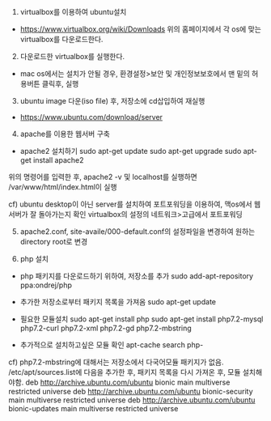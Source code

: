 1. virtualbox를 이용하여 ubuntu설치
- https://www.virtualbox.org/wiki/Downloads
위의 홈페이지에서 각 os에 맞는 virtualbox를 다운로드한다.

2. 다운로드한 virtualbox를 실행한다.
- mac os에서는 설치가 안될 경우, 환경설정>보안 및 개인정보보호에서 맨 밑의 허용버튼 클릭후, 실행

3. ubuntu image 다운(iso file) 후, 저장소에 cd삽입하여 재실행
- https://www.ubuntu.com/download/server

4. apache를 이용한 웹서버 구축
- apache2 설치하기
sudo apt-get update
sudo apt-get upgrade
sudo apt-get install apache2

위의 명령어를 입력한 후, apache2 -v 및 localhost를 실행하면 /var/www/html/index.html이 실행

cf) ubuntu desktop이 아닌 server를 설치하여 포트포워딩을 이용하여, 맥os에서 웹서버가 잘 돌아가는지 확인
virtualbox의 설정의 네트워크>고급에서 포트포워딩

5. apache2.conf, site-availe/000-default.conf의 설정파일을 변경하여 원하는 directory root로 변경

6. php 설치
- php 패키지를 다운로드하기 위하여, 저장소를 추가
sudo add-apt-repository ppa:ondrej/php
- 추가한 저장소로부터 패키지 목록을 가져옴
sudo apt-get update

- 필요한 모듈설치
sudo apt-get install php
sudo apt-get install php7.2-mysql php7.2-curl php7.2-xml php7.2-gd php7.2-mbstring

- 추가적으로 설치하고싶은 모듈 확인
apt-cache search php-

cf) php7.2-mbstring에 대해서는 저장소에서 다국어모듈 패키지가 없음.
/etc/apt/sources.list에 다음을 추가한 후, 패키지 목록을 다시 가져온 후, 모듈 설치해야함.
deb http://archive.ubuntu.com/ubuntu bionic main multiverse restricted universe
deb http://archive.ubuntu.com/ubuntu bionic-security main multiverse restricted universe
deb http://archive.ubuntu.com/ubuntu bionic-updates main multiverse restricted universe